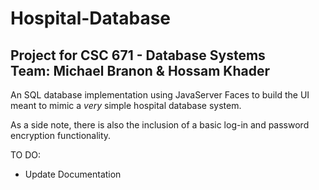 # Hospital-Database  
Project for CSC 671 - Database Systems  
Team: Michael Branon & Hossam Khader
---------------------------------------------
An SQL database implementation using JavaServer Faces to build the UI meant to mimic a *very* simple hospital database system.

As a side note, there is also the inclusion of a basic log-in and password encryption functionality. 

TO DO:
  * Update Documentation
